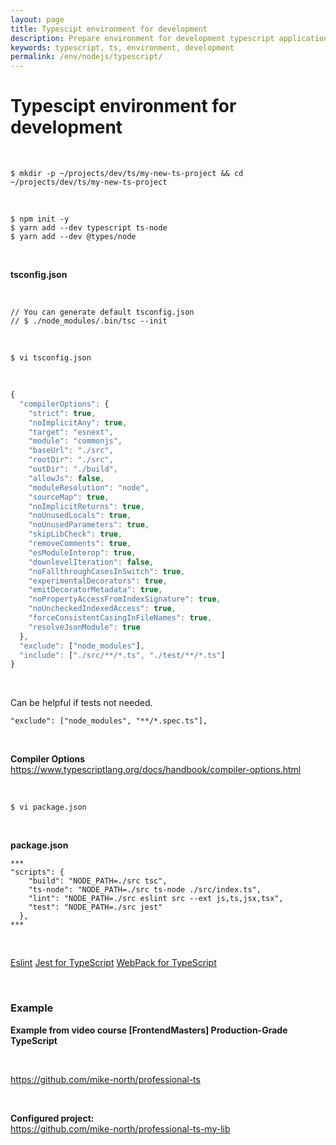 ```yaml
---
layout: page
title: Typescipt environment for development
description: Prepare environment for development typescript applications
keywords: typescript, ts, environment, development
permalink: /env/nodejs/typescript/
---
```


# Typescipt environment for development

<br/>

```
$ mkdir -p ~/projects/dev/ts/my-new-ts-project && cd ~/projects/dev/ts/my-new-ts-project
```

<br/>

```
$ npm init -y
$ yarn add --dev typescript ts-node
$ yarn add --dev @types/node
```

<br/>

**tsconfig.json**

<br/>

    // You can generate default tsconfig.json
    // $ ./node_modules/.bin/tsc --init

<br/>

    $ vi tsconfig.json

<br/>

```js
{
  "compilerOptions": {
    "strict": true,
    "noImplicitAny": true,
    "target": "esnext",
    "module": "commonjs",
    "baseUrl": "./src",
    "rootDir": "./src",
    "outDir": "./build",
    "allowJs": false,
    "moduleResolution": "node",
    "sourceMap": true,
    "noImplicitReturns": true,
    "noUnusedLocals": true,
    "noUnusedParameters": true,
    "skipLibCheck": true,
    "removeComments": true,
    "esModuleInterop": true,
    "downlevelIteration": false,
    "noFallthroughCasesInSwitch": true,
    "experimentalDecorators": true,
    "emitDecoratorMetadata": true,
    "noPropertyAccessFromIndexSignature": true,
    "noUncheckedIndexedAccess": true,
    "forceConsistentCasingInFileNames": true,
    "resolveJsonModule": true
  },
  "exclude": ["node_modules"],
  "include": ["./src/**/*.ts", "./test/**/*.ts"]
}
```

<br/>

Can be helpful if tests not needed.

```
"exclude": ["node_modules", "**/*.spec.ts"],
```

<br/>

**Compiler Options**  
https://www.typescriptlang.org/docs/handbook/compiler-options.html

<br/>

    $ vi package.json

<br/>

**package.json**

```
***
"scripts": {
    "build": "NODE_PATH=./src tsc",
    "ts-node": "NODE_PATH=./src ts-node ./src/index.ts",
    "lint": "NODE_PATH=./src eslint src --ext js,ts,jsx,tsx",
    "test": "NODE_PATH=./src jest"
  },
***
```

<br/>

<a href="/env/nodejs/typescript/eslint/">Eslint</a>
<a href="/env/nodejs/typescript/jest/">Jest for TypeScript</a>
<a href="/env/nodejs/typescript/webpack/">WebPack for TypeScript</a>

<br/>

### Example

**Example from video course [FrontendMasters] Production-Grade TypeScript**

<br/>

https://github.com/mike-north/professional-ts

<br/>

**Configured project:**  
https://github.com/mike-north/professional-ts-my-lib

<br/>

<!--

    @microsoft/api-documenter \
    @microsoft/api-extractor \



```
$ npm install --save-dev \
    @babel/preset-env \
    @babel/preset-typescript \
    @types/jest \
    @typescript-eslint/eslint-plugin \
    @typescript-eslint/parser \
    eslint \
    jest
```

-->

